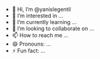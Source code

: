 - 👋 Hi, I’m @yanislegentil
- 👀 I’m interested in ...
- 🌱 I’m currently learning ...
- 💞️ I’m looking to collaborate on ...
- 📫 How to reach me ...
- 😄 Pronouns: ...
- ⚡ Fun fact: ...

<!---
yanislegentil/yanislegentil is a ✨ special ✨ repository because its `README.md` (this file) appears on your GitHub profile.
You can click the Preview link to take a look at your changes.
--->
